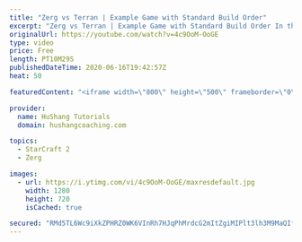 ```yaml
---
title: "Zerg vs Terran | Example Game with Standard Build Order"
excerpt: "Zerg vs Terran | Example Game with Standard Build Order In this guide we learn how to defend early Terran attacks.  Coaching -------------------------------------------------------------------------- Interested in Starcraft lessons? Check out my website! I would love to help you improve and reach your"
originalUrl: https://youtube.com/watch?v=4c9OoM-OoGE
type: video
price: Free
length: PT10M29S
publishedDateTime: 2020-06-16T19:42:57Z
heat: 50

featuredContent: "<iframe width=\"800\" height=\"500\" frameborder=\"0\" src=\"https://www.youtube.com/embed/4c9OoM-OoGE\" allow=\"accelerometer; autoplay; encrypted-media; gyroscope; picture-in-picture\" allowfullscreen></iframe>"

provider:
  name: HuShang Tutorials
  domain: hushangcoaching.com

topics:
  - StarCraft 2
  - Zerg

images:
  - url: https://i.ytimg.com/vi/4c9OoM-OoGE/maxresdefault.jpg
    width: 1280
    height: 720
    isCached: true

secured: "RMd5TL6Wc9iXkZPHRZ0WK6VInRh7HJqPhMrdcG2mItZgiMIPlt3lh3M9MaQIfaXodbZpKLIBgoxQH6hxD4uKDgPYu46tj4nKmU9iebFwXsBRkBJ55G8OTjXKu3KVg+NvXsSSH3eo3KBhnXBctC3kUFpzguPFeyR8jEXZV4qzmdYhqitTFVKAFpGWqEvxFp3I3WCfKPq5N8irVKXAeC9wtKSIp400HznRbf728t1cdU49l+9G9WY1dXU8l2b9UUozDIEhrdpzgciFagFJvBAlHu56+a6AHXl6b7Mvo5ZUYDlR8faSHMhU6A52nzvdz8iYhnwY+s6ZIJKqCrUQQ0PtAWzZcWb5iHYOeeP2jO7wINaZtoydnnmy6GxtnSKJkTPNCd+2+Fc6nChFxnzBuOp2cAqCVn98Avnc8T1c+v0C3eg=;DLw8I5v9iItCJEwxCrVIqw=="
---
```


